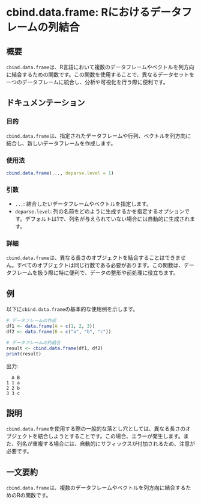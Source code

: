 <!--
Meta Description: # cbind.data.frame: Rにおけるデータフレームの列結合 ## 概要 `cbind.data.frame`は、R言語において複数のデータフレームやベクトルを列方向に結合するための関数です。この関数を使用することで、異なるデータセットを一つのデータフレームに統合し、分析や可視化を行う際...
Meta Keywords: data, frame, cbind, deparse, level
-->

# cbind.data.frame: Rにおけるデータフレームの列結合

## 概要
`cbind.data.frame`は、R言語において複数のデータフレームやベクトルを列方向に結合するための関数です。この関数を使用することで、異なるデータセットを一つのデータフレームに統合し、分析や可視化を行う際に便利です。

## ドキュメンテーション

### 目的
`cbind.data.frame`は、指定されたデータフレームや行列、ベクトルを列方向に結合し、新しいデータフレームを作成します。

### 使用法
```R
cbind.data.frame(..., deparse.level = 1)
```

### 引数
- `...`: 結合したいデータフレームやベクトルを指定します。
- `deparse.level`: 列の名前をどのように生成するかを指定するオプションです。デフォルトは1で、列名が与えられていない場合には自動的に生成されます。

### 詳細
`cbind.data.frame`は、異なる長さのオブジェクトを結合することはできません。すべてのオブジェクトは同じ行数である必要があります。この関数は、データフレームを扱う際に特に便利で、データの整形や前処理に役立ちます。

## 例
以下に`cbind.data.frame`の基本的な使用例を示します。

```R
# データフレームの作成
df1 <- data.frame(A = c(1, 2, 3))
df2 <- data.frame(B = c("a", "b", "c"))

# データフレームの列結合
result <- cbind.data.frame(df1, df2)
print(result)
```

出力:
```
  A B
1 1 a
2 2 b
3 3 c
```

## 説明
`cbind.data.frame`を使用する際の一般的な落とし穴としては、異なる長さのオブジェクトを結合しようとすることです。この場合、エラーが発生します。また、列名が重複する場合には、自動的にサフィックスが付加されるため、注意が必要です。

## 一文要約
`cbind.data.frame`は、複数のデータフレームやベクトルを列方向に結合するためのRの関数です。